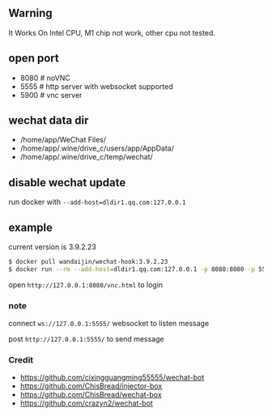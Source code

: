 ## Warning

It Works On Intel CPU, M1 chip not work, other cpu not tested.

## open port

- 8080 # noVNC
- 5555 # http server with websocket supported
- 5900 # vnc server

## wechat data dir

- /home/app/WeChat Files/
- /home/app/.wine/drive_c/users/app/AppData/
- /home/app/.wine/drive_c/temp/wechat/

## disable wechat update

run docker with `--add-host=dldir1.qq.com:127.0.0.1`

## example

current version is 3.9.2.23

```bash
$ docker pull wandaijin/wechat-hook:3.9.2.23
$ docker run --rm --add-host=dldir1.qq.com:127.0.0.1 -p 8080:8080 -p 5555:5555 -p 5900:5900 wandaijin/wechat-hook:3.9.2.23
```

open `http://127.0.0.1:8080/vnc.html` to login

### note

connect `ws://127.0.0.1:5555/` websocket to listen message

post `http://127.0.0.1:5555/` to send message

### Credit

- https://github.com/cixingguangming55555/wechat-bot
- https://github.com/ChisBread/injector-box
- https://github.com/ChisBread/wechat-box
- https://github.com/crazyn2/wechat-bot
